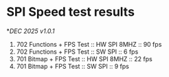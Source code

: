 # SPI Speed test results 

**DEC 2025 v1.0.1*

1. 702 Functions + FPS Test :: HW SPI  8MHZ :: 90 fps
2. 702 Functions + FPS Test :: SW SPI :: 6 fps
3. 701 Bitmap + FPS Test :: HW SPI  8MHZ :: 22 fps
4. 701 Bitmap + FPS Test :: SW SPI ::  9 fps

